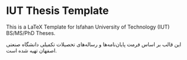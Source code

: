 # IUT Thesis Template
This is a LaTeX Template for Isfahan University of Technology (IUT) BS/MS/PhD Theses.

این قالب بر اساس فرمت پایان‌نامه‌ها و رساله‌های تحصیلات تکمیلی دانشگاه صنعتی اصفهان تهیه شده است.
